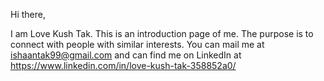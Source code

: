 Hi there,

I am Love Kush Tak. This is an introduction page of me. The purpose is to connect with people with similar interests. You can mail me at ishaantak99@gmail.com and can find me on LinkedIn at https://www.linkedin.com/in/love-kush-tak-358852a0/
